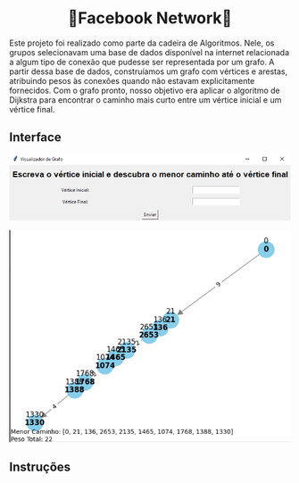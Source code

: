 
<h1 align='center'>🔷Facebook Network🔷</h1>
Este projeto foi realizado como parte da cadeira de Algoritmos. Nele, os grupos selecionavam uma base de dados disponível na internet relacionada a algum tipo de conexão que pudesse ser representada por um grafo. A partir dessa base de dados, construíamos um grafo com vértices e arestas, atribuindo pesos às conexões quando não estavam explicitamente fornecidos. Com o grafo pronto, nosso objetivo era aplicar o algoritmo de Dijkstra para encontrar o caminho mais curto entre um vértice inicial e um vértice final.


## Interface
![alt text](image.png)

![alt text](image-1.png)

## Instruções

```

```


